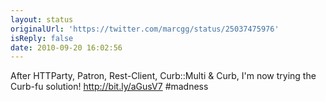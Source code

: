 ```yaml
---
layout: status
originalUrl: 'https://twitter.com/marcgg/status/25037475976'
isReply: false
date: 2010-09-20 16:02:56
---
```


After HTTParty, Patron, Rest-Client, Curb::Multi & Curb, I'm now trying the Curb-fu solution! http://bit.ly/aGusV7 #madness
